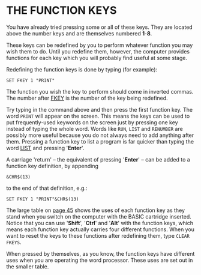 # THE FUNCTION KEYS

You have already tried pressing some or all of these keys. They are located above the number keys and are themselves numbered **1**-**8**.

These keys can be redefined by you to perform whatever function you may wish them to do. Until you redefine them, however, the computer provides functions for each key which you will probably find useful at some stage.

Redefining the function keys is done by typing (for example):

```
SET FKEY 1 "PRINT"
```

The function you wish the key to perform should come in inverted commas. The number after [FKEY](man_mo-fkey.md) is the number of the key being redefined.

Try typing in the command above and then press the first function key. The word `PRINT` will appear on the screen. This means the keys can be used to put frequently-used keywords on the screen just by pressing one key instead of typing the whole word. Words like `RUN`, `LIST` and `RENUMBER` are possibly more useful because you do not always need to add anything after them. Pressing a function key to list a program is far quicker than typing the word [LIST](man_cs-list.md) and pressing '**Enter**'.

A carriage 'return' – the equivalent of pressing '**Enter**' – can be added to a function key definition, by appending

```
&CHR$(13)
```

to the end of that definition, e.g.:

```
SET FKEY 1 "PRINT"&CHR$(13)
```

The large table on [page 45](man_1-funcop.md) shows the uses of each function key as they stand when you switch on the computer with the BASIC cartridge inserted. Notice that you can use '**Shift**', '**Ctrl**' and '**Alt**' with the function keys, which means each function key actually carries four different functions. When you want to reset the keys to these functions after redefining them, type `CLEAR FKEYS`.

When pressed by themselves, as you know, the function keys have different uses when you are operating the word processor. These uses are set out in the smaller table.